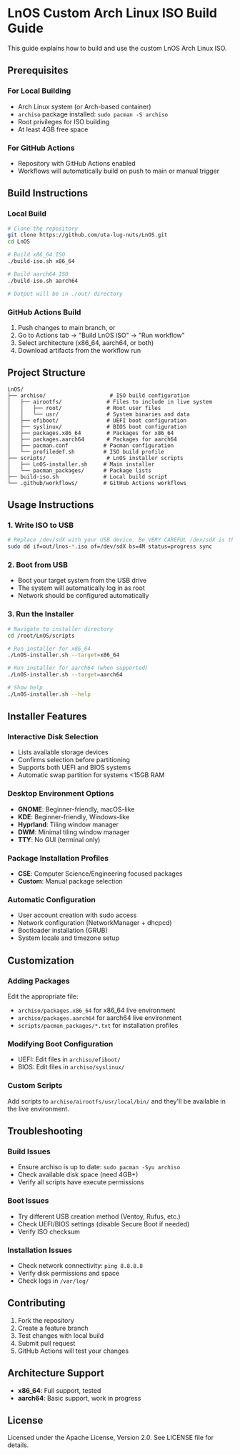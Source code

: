 # LnOS Custom Arch Linux ISO Build Guide

This guide explains how to build and use the custom LnOS Arch Linux ISO.

## Prerequisites

### For Local Building
- Arch Linux system (or Arch-based container)
- `archiso` package installed: `sudo pacman -S archiso`
- Root privileges for ISO building
- At least 4GB free space

### For GitHub Actions
- Repository with GitHub Actions enabled
- Workflows will automatically build on push to main or manual trigger

## Build Instructions

### Local Build
```bash
# Clone the repository
git clone https://github.com/uta-lug-nuts/LnOS.git
cd LnOS

# Build x86_64 ISO
./build-iso.sh x86_64

# Build aarch64 ISO  
./build-iso.sh aarch64

# Output will be in ./out/ directory
```

### GitHub Actions Build
1. Push changes to main branch, or
2. Go to Actions tab → "Build LnOS ISO" → "Run workflow"
3. Select architecture (x86_64, aarch64, or both)
4. Download artifacts from the workflow run

## Project Structure

```
LnOS/
├── archiso/                    # ISO build configuration
│   ├── airootfs/              # Files to include in live system
│   │   ├── root/              # Root user files
│   │   └── usr/               # System binaries and data
│   ├── efiboot/               # UEFI boot configuration
│   ├── syslinux/              # BIOS boot configuration
│   ├── packages.x86_64        # Packages for x86_64
│   ├── packages.aarch64       # Packages for aarch64
│   ├── pacman.conf           # Pacman configuration
│   └── profiledef.sh         # ISO build profile
├── scripts/                   # LnOS installer scripts
│   ├── LnOS-installer.sh     # Main installer
│   └── pacman_packages/      # Package lists
├── build-iso.sh              # Local build script
└── .github/workflows/        # GitHub Actions workflows
```

## Usage Instructions

### 1. Write ISO to USB
```bash
# Replace /dev/sdX with your USB device. Be VERY CAREFUL /dex/sdX is the correct device.
sudo dd if=out/lnos-*.iso of=/dev/sdX bs=4M status=progress sync
```

### 2. Boot from USB
- Boot your target system from the USB drive
- The system will automatically log in as root
- Network should be configured automatically

### 3. Run the Installer
```bash
# Navigate to installer directory
cd /root/LnOS/scripts

# Run installer for x86_64
./LnOS-installer.sh --target=x86_64

# Run installer for aarch64 (when supported)
./LnOS-installer.sh --target=aarch64

# Show help
./LnOS-installer.sh --help
```

## Installer Features

### Interactive Disk Selection
- Lists available storage devices
- Confirms selection before partitioning
- Supports both UEFI and BIOS systems
- Automatic swap partition for systems <15GB RAM

### Desktop Environment Options
- **GNOME**: Beginner-friendly, macOS-like
- **KDE**: Beginner-friendly, Windows-like  
- **Hyprland**: Tiling window manager
- **DWM**: Minimal tiling window manager
- **TTY**: No GUI (terminal only)

### Package Installation Profiles
- **CSE**: Computer Science/Engineering focused packages
- **Custom**: Manual package selection

### Automatic Configuration
- User account creation with sudo access
- Network configuration (NetworkManager + dhcpcd)
- Bootloader installation (GRUB)
- System locale and timezone setup

## Customization

### Adding Packages
Edit the appropriate file:
- `archiso/packages.x86_64` for x86_64 live environment
- `archiso/packages.aarch64` for aarch64 live environment
- `scripts/pacman_packages/*.txt` for installation profiles

### Modifying Boot Configuration
- UEFI: Edit files in `archiso/efiboot/`
- BIOS: Edit files in `archiso/syslinux/`

### Custom Scripts
Add scripts to `archiso/airootfs/usr/local/bin/` and they'll be available in the live environment.

## Troubleshooting

### Build Issues
- Ensure archiso is up to date: `sudo pacman -Syu archiso`
- Check available disk space (need 4GB+)
- Verify all scripts have execute permissions

### Boot Issues
- Try different USB creation method (Ventoy, Rufus, etc.)
- Check UEFI/BIOS settings (disable Secure Boot if needed)
- Verify ISO checksum

### Installation Issues
- Check network connectivity: `ping 8.8.8.8`
- Verify disk permissions and space
- Check logs in `/var/log/`

## Contributing

1. Fork the repository
2. Create a feature branch
3. Test changes with local build
4. Submit pull request
5. GitHub Actions will test your changes

## Architecture Support

- **x86_64**: Full support, tested
- **aarch64**: Basic support, work in progress

## License

Licensed under the Apache License, Version 2.0. See LICENSE file for details.
